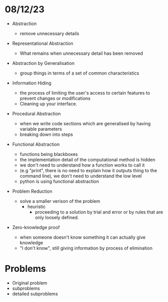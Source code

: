
# 08/12/23

- Abstraction
    - remove unnecessary details

- Representational Abstraction
    - What remains when unnecessary detail has been removed

- Abstraction by Generalisation
    - group things in terms of a set of common characteristics

- Information Hiding
    - the process of limiting the user's access to certain features to prevent changes or modifications 
    - Cleaning up your interface.

- Procedural Abstraction
    - when we write code sections which are generalised by having variable parameters
    - breaking down into steps

- Functional Abstraction
    - functions being blackboxes
    - the implementation detail of the computational method is hidden
    - we don't need to understand how a function works to call it 
    - (e.g "print", there is no need to explain how it outputs thing to the command line), we don't need to understand the low level
    - python is using functional abstraction

- Problem Reduction
    - solve a smaller verison of the problem
        - heuristic
            - proceeding to a solution by trial and error or by rules that are only loosely defined.

- Zero-knowledge proof
    - when someone doesn't know something it can actually give knowledge
    - "I don't know", still giving information by process of elimination

# Problems

- Original problem
- subproblems
- detailed subproblems
